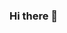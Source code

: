 ### Hi there 👋

<!-- - 🔭 I’m currently working on 
**arianneghislainerull/arianneghislainerull** is a ✨ _special_ ✨ repository because its `README.md` (this file) appears on your GitHub profile.

Here are some ideas to get you started:

- 🌱 I’m currently learning C# [COMP1202 - Object Oriented Programming] at my school's dual credit program with George Brown College
- 👯 I’m looking to collaborate on web dev side projects :)
- 🤔 I’m looking for help with using Arch.  
- 💬 Ask me about my previous projects and hackathon experience. 
- 📫 How to reach me: arianneghislaine@gmail.com 
- 😄 Pronouns: She/Her
- ⚡ Fun fact: 
